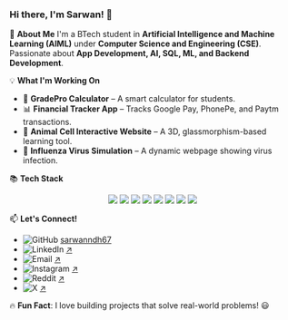### Hi there, I'm Sarwan! 👋

🚀 **About Me**
I'm a BTech student in **Artificial Intelligence and Machine Learning (AIML)** under **Computer Science and Engineering (CSE)**. Passionate about **App Development, AI, SQL, ML, and Backend Development**.

💡 **What I'm Working On**
- 🔢 **GradePro Calculator** – A smart calculator for students.
- 📊 **Financial Tracker App** – Tracks Google Pay, PhonePe, and Paytm transactions.
- 🧬 **Animal Cell Interactive Website** – A 3D, glassmorphism-based learning tool.
- 🦠 **Influenza Virus Simulation** – A dynamic webpage showing virus infection.

📚 **Tech Stack**
<p align="center">
  
  <img src="https://img.shields.io/badge/JavaScript-F7DF1E?style=for-the-badge&logo=javascript&logoColor=black" />
  <img src="https://img.shields.io/badge/SQL-4479A1?style=for-the-badge&logo=mysql&logoColor=white" />
  <img src="https://img.shields.io/badge/HTML-E34F26?style=for-the-badge&logo=html5&logoColor=white" />
  <img src="https://img.shields.io/badge/CSS-1572B6?style=for-the-badge&logo=css3&logoColor=white" />
  <img src="https://img.shields.io/badge/React-20232A?style=for-the-badge&logo=react&logoColor=61DAFB" />
  <img src="https://img.shields.io/badge/Node.js-43853D?style=for-the-badge&logo=node.js&logoColor=white" />
  <img src="https://img.shields.io/badge/TensorFlow-FF6F00?style=for-the-badge&logo=tensorflow&logoColor=white" />
  
  <img src="https://img.shields.io/badge/MySQL-4479A1?style=for-the-badge&logo=mysql&logoColor=white" />
  
</p>

📫 **Let's Connect!**
- ![GitHub](https://img.shields.io/badge/GitHub-181717?style=for-the-badge&logo=github&logoColor=white) [sarwanndh67](https://github.com/sarwanndh67)
- ![LinkedIn](https://img.shields.io/badge/LinkedIn-0077B5?style=for-the-badge&logo=linkedin&logoColor=white) [↗️](https://www.linkedin.com/in/sarwannandh/)
- ![Email](https://img.shields.io/badge/Email-D14836?style=for-the-badge&logo=gmail&logoColor=white) [↗️](sarwannandhofficial672007@gmail.com)
- ![Instagram](https://img.shields.io/badge/Instagram-E4405F?style=for-the-badge&logo=instagram&logoColor=white) [↗️](https://www.instagram.com/sarwannandh/)
- ![Reddit](https://img.shields.io/badge/Reddit-FF4500?style=for-the-badge&logo=reddit&logoColor=white) [↗️](https://www.reddit.com/user/NoSwimming4210/)
- ![X](https://img.shields.io/badge/X-000000?style=for-the-badge&logo=x&logoColor=white) [↗️](https://x.com/Sarwannandh_67)

🔥 **Fun Fact**: I love building projects that solve real-world problems! 😃
